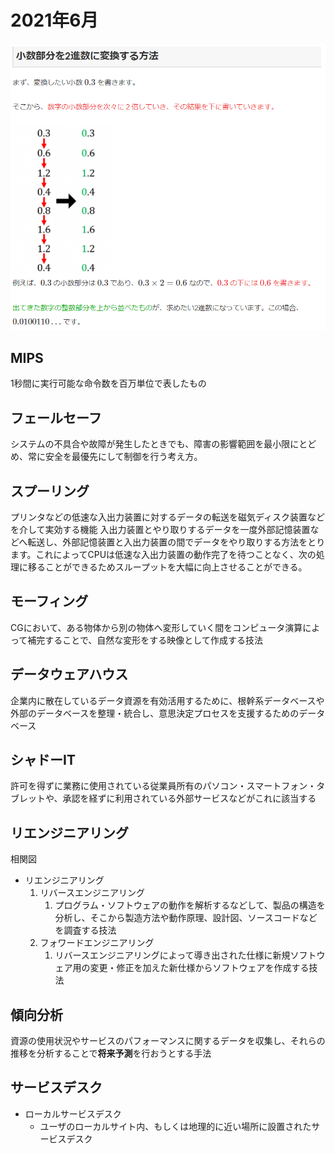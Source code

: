 # 2021年6月
![picture 1](../../images/f123b223bdfd5fa78118ab8d0515c33f45a79d03685d3e241a992977ab858783.png)


## MIPS
1秒間に実行可能な命令数を百万単位で表したもの


## フェールセーフ
システムの不具合や故障が発生したときでも、障害の影響範囲を最小限にとどめ、常に安全を最優先にして制御を行う考え方。


## スプーリング
プリンタなどの低速な入出力装置に対するデータの転送を磁気ディスク装置などを介して実効する機能
入出力装置とやり取りするデータを一度外部記憶装置などへ転送し、外部記憶装置と入出力装置の間でデータをやり取りする方法をとります。これによってCPUは低速な入出力装置の動作完了を待つことなく、次の処理に移ることができるためスループットを大幅に向上させることができる。


## モーフィング
CGにおいて、ある物体から別の物体へ変形していく間をコンピュータ演算によって補完することで、自然な変形をする映像として作成する技法


## データウェアハウス
企業内に散在しているデータ資源を有効活用するために、根幹系データベースや外部のデータベースを整理・統合し、意思決定プロセスを支援するためのデータベース


## シャドーIT
許可を得ずに業務に使用されている従業員所有のパソコン・スマートフォン・タブレットや、承認を経ずに利用されている外部サービスなどがこれに該当する


## リエンジニアリング
相関図
- リエンジニアリング
  1. リバースエンジニアリング
     1. プログラム・ソフトウェアの動作を解析するなどして、製品の構造を分析し、そこから製造方法や動作原理、設計図、ソースコードなどを調査する技法
  2. フォワードエンジニアリング
     1. リバースエンジニアリングによって導き出された仕様に新規ソフトウェア用の変更・修正を加えた新仕様からソフトウェアを作成する技法


## 傾向分析
資源の使用状況やサービスのパフォーマンスに関するデータを収集し、それらの推移を分析することで**将来予測**を行おうとする手法


## サービスデスク
- ローカルサービスデスク
  - ユーザのローカルサイト内、もしくは地理的に近い場所に設置されたサービスデスク


